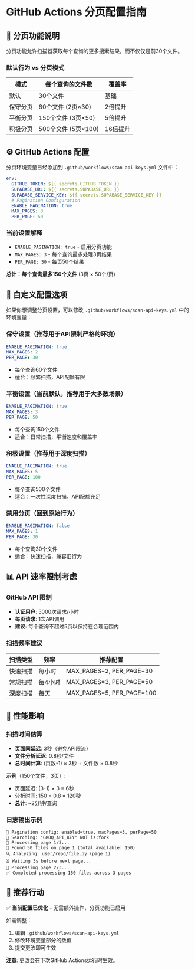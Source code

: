 # GitHub Actions 分页配置指南

## 📄 分页功能说明

分页功能允许扫描器获取每个查询的更多搜索结果，而不仅仅是前30个文件。

### 默认行为 vs 分页模式

| 模式 | 每个查询的文件数 | 覆盖率 |
|------|----------------|--------|
| 默认 | 30个文件 | 基础 |
| 保守分页 | 60个文件 (2页×30) | 2倍提升 |
| 平衡分页 | 150个文件 (3页×50) | 5倍提升 |
| 积极分页 | 500个文件 (5页×100) | 16倍提升 |

## ⚙️ GitHub Actions 配置

分页环境变量已经添加到 `.github/workflows/scan-api-keys.yml` 文件中：

```yaml
env:
  GITHUB_TOKEN: ${{ secrets.GITHUB_TOKEN }}
  SUPABASE_URL: ${{ secrets.SUPABASE_URL }}
  SUPABASE_SERVICE_KEY: ${{ secrets.SUPABASE_SERVICE_KEY }}
  # Pagination Configuration
  ENABLE_PAGINATION: true
  MAX_PAGES: 3
  PER_PAGE: 50
```

### 当前设置解释

- `ENABLE_PAGINATION: true` - 启用分页功能
- `MAX_PAGES: 3` - 每个查询最多处理3页结果
- `PER_PAGE: 50` - 每页50个结果

**总计：每个查询最多150个文件** (3页 × 50个/页)

## 🔧 自定义配置选项

如果你想调整分页设置，可以修改 `.github/workflows/scan-api-keys.yml` 中的环境变量：

### 保守设置（推荐用于API限制严格的环境）
```yaml
ENABLE_PAGINATION: true
MAX_PAGES: 2
PER_PAGE: 30
```
- 每个查询60个文件
- 适合：频繁扫描，API配额有限

### 平衡设置（当前默认，推荐用于大多数场景）
```yaml
ENABLE_PAGINATION: true
MAX_PAGES: 3
PER_PAGE: 50
```
- 每个查询150个文件
- 适合：日常扫描，平衡速度和覆盖率

### 积极设置（推荐用于深度扫描）
```yaml
ENABLE_PAGINATION: true
MAX_PAGES: 5
PER_PAGE: 100
```
- 每个查询500个文件
- 适合：一次性深度扫描，API配额充足

### 禁用分页（回到原始行为）
```yaml
ENABLE_PAGINATION: false
MAX_PAGES: 1
PER_PAGE: 30
```
- 每个查询30个文件
- 适合：快速扫描，兼容旧行为

## 📊 API 速率限制考虑

### GitHub API 限制
- **认证用户**: 5000次请求/小时
- **每页请求**: 1次API调用
- **建议**: 每个查询不超过5页以保持在合理范围内

### 扫描频率建议

| 扫描类型 | 频率 | 推荐配置 |
|----------|------|----------|
| 快速扫描 | 每小时 | MAX_PAGES=2, PER_PAGE=30 |
| 常规扫描 | 每4小时 | MAX_PAGES=3, PER_PAGE=50 |
| 深度扫描 | 每天 | MAX_PAGES=5, PER_PAGE=100 |

## 🚀 性能影响

### 扫描时间估算
- **页面间延迟**: 3秒（避免API限流）
- **文件分析延迟**: 0.8秒/文件
- **总时间计算**: (页数-1) × 3秒 + 文件数 × 0.8秒

**示例**（150个文件，3页）:
- 页面延迟: (3-1) × 3 = 6秒
- 分析时间: 150 × 0.8 = 120秒
- **总计**: ~2分钟/查询

### 日志输出示例
```
📄 Pagination config: enabled=true, maxPages=3, perPage=50
🔎 Searching: "GROQ_API_KEY" NOT is:fork
📄 Processing page 1/3...
📄 Found 50 files on page 1 (total available: 150)
🔍 Analyzing: user/repo/file.py (page 1)
⏳ Waiting 3s before next page...
📄 Processing page 2/3...
✅ Completed processing 150 files across 3 pages
```

## 🎯 推荐行动

✅ **当前配置已优化** - 无需额外操作，分页功能已启用

如需调整：
1. 编辑 `.github/workflows/scan-api-keys.yml`
2. 修改环境变量部分的数值
3. 提交更改即可生效

**注意**: 更改会在下次GitHub Actions运行时生效。